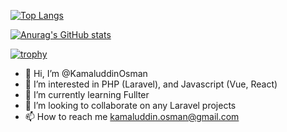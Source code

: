 [![Top Langs](https://github-readme-stats.vercel.app/api/top-langs/?username=KamaluddinOsman&layout=compact&card_width=500)](https://github.com/anuraghazra/github-readme-stats)

[![Anurag's GitHub stats](https://github-readme-stats.vercel.app/api?username=KamaluddinOsman&count_private=true&show_icons=true&hide=issues,contribs)](https://github.com/anuraghazra/github-readme-stats)

[![trophy](https://github-profile-trophy.vercel.app/?username=KamaluddinOsman)](https://github.com/ryo-ma/github-profile-trophy)


- 👋 Hi, I’m @KamaluddinOsman
- 👀 I’m interested in PHP (Laravel), and Javascript (Vue, React)
- 🌱 I’m currently learning Fullter
- 💞️ I’m looking to collaborate on any Laravel projects
- 📫 How to reach me kamaluddin.osman@gmail.com

<!---
KamaluddinOsman/KamaluddinOsman is a ✨ special ✨ repository because its `README.md` (this file) appears on your GitHub profile.
You can click the Preview link to take a look at your changes.
--->
